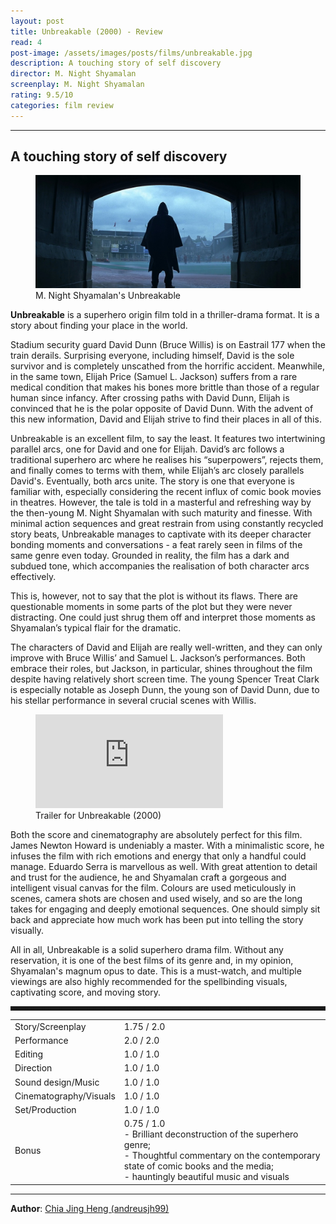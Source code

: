 ```yaml
---
layout: post
title: Unbreakable (2000) - Review
read: 4
post-image: /assets/images/posts/films/unbreakable.jpg
description: A touching story of self discovery
director: M. Night Shyamalan
screenplay: M. Night Shyamalan
rating: 9.5/10
categories: film review
---
```


---

## A touching story of self discovery

<figure class="film">
  <img src="/assets/images/posts/films/unbreakable.jpg" alt="Unbreakable movie still">
  <figcaption><i class="fa-solid fa-film"></i> M. Night Shyamalan's Unbreakable </figcaption>
</figure>

**Unbreakable** is a superhero origin film told in a thriller-drama format. It is a story about finding your place in the world. 

Stadium security guard David Dunn (Bruce Willis) is on Eastrail 177 when the train derails. Surprising everyone, including himself, David is the sole survivor and is completely unscathed from the horrific accident. Meanwhile, in the same town, Elijah Price (Samuel L. Jackson) suffers from a rare medical condition that makes his bones more brittle than those of a regular human since infancy. After crossing paths with David Dunn, Elijah is convinced that he is the polar opposite of David Dunn. With the advent of this new information, David and Elijah strive to find their places in all of this. 

Unbreakable is an excellent film, to say the least. It features two intertwining parallel arcs, one for David and one for Elijah. David’s arc follows a traditional superhero arc where he realises his “superpowers”, rejects them, and finally comes to terms with them, while Elijah’s arc closely parallels David's. Eventually, both arcs unite. The story is one that everyone is familiar with, especially considering the recent influx of comic book movies in theatres. However, the tale is told in a masterful and refreshing way by the then-young M. Night Shyamalan with such maturity and finesse. With minimal action sequences and great restrain from using constantly recycled story beats, Unbreakable manages to captivate with its deeper character bonding moments and conversations - a feat rarely seen in films of the same genre even today. Grounded in reality, the film has a dark and subdued tone, which accompanies the realisation of both character arcs effectively. 

This is, however, not to say that the plot is without its flaws. There are questionable moments in some parts of the plot but they were never distracting. One could just shrug them off and interpret those moments as Shyamalan’s typical flair for the dramatic. 

The characters of David and Elijah are really well-written, and they can only improve with Bruce Willis’ and Samuel L. Jackson’s performances. Both embrace their roles, but Jackson, in particular, shines throughout the film despite having relatively short screen time. The young Spencer Treat Clark is especially notable as Joseph Dunn, the young son of David Dunn, due to his stellar performance in several crucial scenes with Willis. 

<div class="film-trailer">
<figure>
  <iframe src="https://www.youtube.com/embed/fNeCB2ALNoA?controls=0" title="YouTube video player" frameborder="0" allow="accelerometer; autoplay; clipboard-write; encrypted-media; gyroscope; picture-in-picture; web-share" allowfullscreen></iframe>
  <figcaption><i class="fa-brands fa-youtube"></i> Trailer for Unbreakable (2000)</figcaption>
</figure>
</div>

Both the score and cinematography are absolutely perfect for this film. James Newton Howard is undeniably a master. With a minimalistic score, he infuses the film with rich emotions and energy that only a handful could manage. Eduardo Serra is marvellous as well. With great attention to detail and trust for the audience, he and Shyamalan craft a gorgeous and intelligent visual canvas for the film. Colours are used meticulously in scenes, camera shots are chosen and used wisely, and so are the long takes for engaging and deeply emotional sequences. One should simply sit back and appreciate how much work has been put into telling the story visually. 

All in all, Unbreakable is a solid superhero drama film. Without any reservation, it is one of the best films of its genre and, in my opinion, Shyamalan's magnum opus to date. This is a must-watch, and multiple viewings are also highly recommended for the spellbinding visuals, captivating score, and moving story.

<hr style="border-style: dashed">

<table class="table table-sm table-striped table-hover">
  <colgroup>
    <col style="width: 30%;">
    <col style="width: 70%;">
  </colgroup>
  <tbody>
    <tr>
      <td>Story/Screenplay</td>
      <td>1.75 / 2.0</td>
    </tr>
    <tr>
      <td>Performance</td>
      <td>2.0 / 2.0</td>
    </tr>
    <tr>
      <td>Editing</td>
      <td>1.0 / 1.0</td>
    </tr>
    <tr>
      <td>Direction</td>
      <td>1.0 / 1.0</td>
    </tr>
    <tr>
      <td>Sound design/Music</td>
      <td>1.0 / 1.0</td>
    </tr>
    <tr>
      <td>Cinematography/Visuals</td>
      <td>1.0 / 1.0</td>
    </tr>
    <tr>
      <td>Set/Production</td>
      <td>1.0 / 1.0</td>
    </tr>
    <tr>
      <td>Bonus</td>
      <td>0.75 / 1.0 <br /> - Brilliant deconstruction of the superhero genre; <br /> - Thoughtful commentary on the contemporary state of comic books and the media; <br /> - hauntingly beautiful music and visuals</td>
    </tr>
  </tbody>
</table>

---

**Author**: <a href="https://github.com/andreusjh99" target="_blank">Chia Jing Heng (andreusjh99)</a>